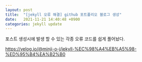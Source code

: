 ```yaml
---
layout: post
title:  "[jekyll 오류 해결] github 포트폴리오 블로그 생성"
date:   2021-11-21 14:40:48 +0900
categories: jekyll update
---
```

포스트 생성시에 발생 할 수 있는 각종 오류 코드를 쉽게 풀어놨다.

https://velog.io/@minji-o-j/jekyll-%EC%98%A4%EB%A5%98-%ED%95%B4%EA%B2%B0
